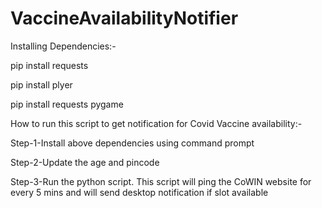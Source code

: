# VaccineAvailabilityNotifier
Installing Dependencies:-

pip install requests

pip install plyer

pip install requests pygame

How to run this script to get notification for Covid Vaccine availability:-

Step-1-Install above dependencies using command prompt

Step-2-Update the age and pincode 

Step-3-Run the python script. This script will ping the CoWIN website for every 5 mins and will send desktop notification if slot available
